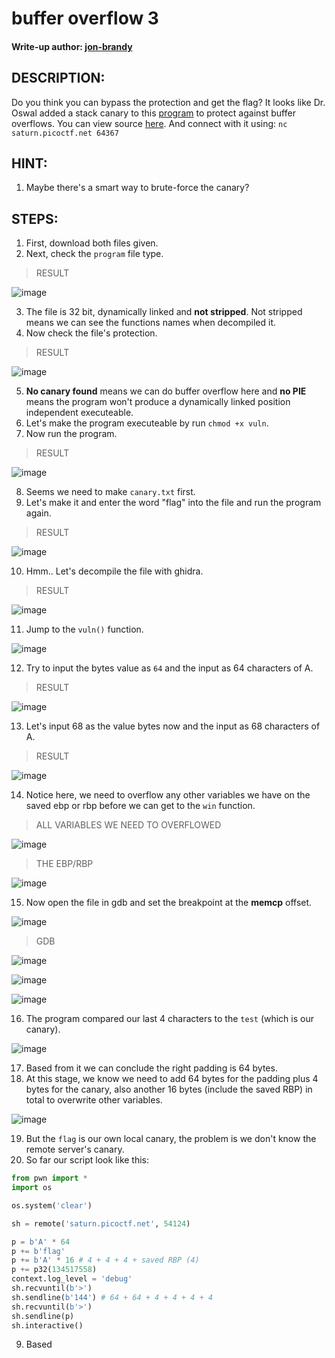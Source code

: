 # buffer overflow 3
#### Write-up author: [jon-brandy](https://github.com/jon-brandy)
## DESCRIPTION:
Do you think you can bypass the protection and get the flag?
It looks like Dr. Oswal added a stack canary to this [program](https://github.com/jon-brandy/CTF-WRITE-UP/blob/d6703447a725fc59dc635aa42beeaee467577564/Asset/buffer%20overflow%203/vuln) to protect against buffer overflows. You can view source [here](https://github.com/jon-brandy/CTF-WRITE-UP/blob/d6703447a725fc59dc635aa42beeaee467577564/Asset/buffer%20overflow%203/vuln.c). 
And connect with it using: `nc saturn.picoctf.net 64367`
## HINT:
1. Maybe there's a smart way to brute-force the canary?
## STEPS:
1. First, download both files given.
2. Next, check the `program` file type.

> RESULT

![image](https://user-images.githubusercontent.com/70703371/205282085-16cadf79-8bcb-4864-a717-071610270ae6.png)


3. The file is 32 bit, dynamically linked and **not stripped**. Not stripped means we can see the functions names when decompiled it.
4. Now check the file's protection.

> RESULT

![image](https://user-images.githubusercontent.com/70703371/205282165-23a2f61b-e3bd-4a76-ae90-63970070b521.png)


5. **No canary found** means we can do buffer overflow here and **no PIE** means the program won't produce a dynamically linked position independent executeable.
6. Let's make the program executeable by run `chmod +x vuln`.
7. Now run the program.

> RESULT

![image](https://user-images.githubusercontent.com/70703371/205285240-7aea9ded-010d-4fa9-8ff0-4ede34a2f537.png)


8. Seems we need to make `canary.txt` first.
9. Let's make it and enter the word "flag" into the file and run the program again.

> RESULT

![image](https://user-images.githubusercontent.com/70703371/205285674-ebcdc8a7-c0af-4484-bd7f-9fd28145ccb2.png)


10. Hmm.. Let's decompile the file with ghidra.

> RESULT

![image](https://user-images.githubusercontent.com/70703371/205285883-91545670-ca12-410f-82f8-67e685e28721.png)


11. Jump to the `vuln()` function.

![image](https://user-images.githubusercontent.com/70703371/205285997-4cf78ad6-b874-40d1-b5b7-fbfefb10d6d7.png)


12. Try to input the bytes value as `64` and the input as 64 characters of A.

> RESULT

![image](https://user-images.githubusercontent.com/70703371/205286531-0dc7a5e9-da42-47fc-b93b-fc5ca0f965b1.png)


13. Let's input 68 as the value bytes now and the input as 68 characters of A.

> RESULT


![image](https://user-images.githubusercontent.com/70703371/205286782-55bced89-dc16-4049-91f9-f728e15a2755.png)


14. Notice here, we need to overflow any other variables we have on the saved ebp or rbp before we can get to the `win` function.

> ALL VARIABLES WE NEED TO OVERFLOWED

![image](https://user-images.githubusercontent.com/70703371/205287604-f07aea16-dfcd-4499-82ef-26e02fc31c3a.png)


> THE EBP/RBP

![image](https://user-images.githubusercontent.com/70703371/205287685-9372ef70-ddb4-43bf-8dae-b92beb13a10c.png)


15. Now open the file in gdb and set the breakpoint at the **memcp** offset.

![image](https://user-images.githubusercontent.com/70703371/205288798-f5493083-6ae9-4a29-98d0-669ac72ae22b.png)


> GDB

![image](https://user-images.githubusercontent.com/70703371/205288956-7522ae33-904b-48b0-ab32-5df5d7324329.png)


![image](https://user-images.githubusercontent.com/70703371/205289016-8d2b76c8-c978-4782-b14e-e363619adaa2.png)


![image](https://user-images.githubusercontent.com/70703371/205289058-2f85b287-8647-48b0-91cb-a4837bd8156a.png)


16. The program compared our last 4 characters to the `test` (which is our canary).

![image](https://user-images.githubusercontent.com/70703371/205289424-9a025a3d-932b-4c01-a424-c0dbb3f57efa.png)


17. Based from it we can conclude the right padding is 64 bytes.
18. At this stage, we know we need to add 64 bytes for the padding plus 4 bytes for the canary, also another 16 bytes (include the saved RBP) in total to overwrite other variables.

![image](https://user-images.githubusercontent.com/70703371/205296017-c866e35d-d872-4f20-ada2-94510be44d48.png)


19. But the `flag` is our own local canary, the problem is we don't know the remote server's canary.
20. So far our script look like this:

```py
from pwn import *
import os

os.system('clear')

sh = remote('saturn.picoctf.net', 54124)

p = b'A' * 64
p += b'flag'
p += b'A' * 16 # 4 + 4 + 4 + saved RBP (4)
p += p32(134517558)
context.log_level = 'debug'
sh.recvuntil(b'>')
sh.sendline(b'144') # 64 + 64 + 4 + 4 + 4 + 4
sh.recvuntil(b'>')
sh.sendline(p)
sh.interactive()
```




9. Based 

